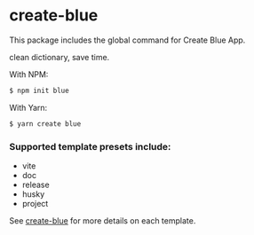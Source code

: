 # create-blue
This package includes the global command for Create Blue App.

clean dictionary, save time.

With NPM:

```bash
$ npm init blue
```

With Yarn:

```bash
$ yarn create blue
```

### Supported template presets include:

* vite
* doc
* release
* husky
* project

See [create-blue](https://github.com/fuchunhui/create-blue) for more details on each template.

